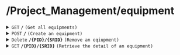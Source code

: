# /Project_Management/equipment

<details>
<summary><code>GET</code> <code><b>/</b></code> <code>(Get all equipments)</code></summary>

<br />

##### Headers
| key | values | description |
| --- | ------ | ----------- |
| --- | ------ | ----------- |
##### Body
| key                | required | data type | description                              |
| ------------------ | -------- | --------- | ---------------------------------------- |
| PID                | true     | string    | id of the project                        |
| SRID               | true     | string    | id of the equipment                      |
| amount             | true     | int       | amount of the equipment                  |
| unit               | true     | string    | the unit of the equipment                |
##### Responses
| http code    | content-type         | description                             |
| ------------ | -------------------- | --------------------------------------- |
| `200`        | `application/json`   | `{ data: the detail of the equipment }` |
| `500`        | `text/plain`         | `{ message: "server error"}`            |
</details>

<details>
<summary><code>POST</code> <code><b>/</b></code> <code>(Create an equipment)</code></summary>

<br />

##### Headers
| key | values | description |
| --- | ------ | ----------- |
| --- | ------ | ----------- |
##### Body
| key                | required | data type | description                              |
| ------------------ | -------- | --------- | ---------------------------------------- |
| PID                | true     | string    | id of the project                        |
| SRID               | true     | string    | id of the equipment                      |
| amount             | true     | int       | amount of the equipment                  |
| unit               | true     | string    | the unit of the equipment                |
##### Responses
| http code    | content-type         | description                        |
| ------------ | -------------------- | ---------------------------------- |
| `200`        | `application/json`   | `{ message: 'Equipment added successfully!', data: the detail of the equipment }` |
| `400`        | `text/plain`         | `{ message: "client error"}`       |
| `500`        | `text/plain`         | `{ message: "server error"}`       |
</details>

<details>
<summary><code>Delete</code> <code><b>/{PID}/{SRID}</b></code> <code>(Remove an eqiupment)</code></summary>

<br />

##### Headers
| key | values | description |
| --- | ------ | ----------- |
| --- | ------ | ----------- |
##### Path Parameters
| key  | required | data type | description         |
| ---- | -------- | --------- | ------------------- |
| PID  | true     | string    | id of the project   |
| SRID | true     | string    | id of the equipment |
##### Responses
| http code    | content-type | description                                     |
| ------------ | -------------| ----------------------------------------------- |
| `204`        | `text/plain` | `{ message: "equipment deleted successfully!"}` |
| `404`        | `text/plain` | `{ message: "Equipment not found"}`             |
| `500`        | `text/plain` | `{ message: "server error"}`                    |

</details>

<details>
<summary><code>GET</code> <code><b>/{PID}/{SRID}</b></code> <code>(Retrieve the detail of an equipment)</code></summary>

<br />

##### Headers
| key | values | description |
| --- | ------ | ----------- |
| --- | ------ | ----------- |
##### Path Parameters
| key  | required | data type | description           |
| ---- | -------- | --------- | --------------------- |
| PID  | true     | string    | id of the project     |
| SRID  | true     | string    | id of the equipment   |
##### Responses
| http code    | content-type       | description                                 |
| ------------ | ------------------ | ------------------------------------------- |
| `200`        | `application/json` | the detail of the retrieved equipment       |
| `404`        | `text/plain`       | `{ message: "Equipment not found"}`         |
| `500`        | `text/plain`       | `{ message: "server error"}`                |

</details>
